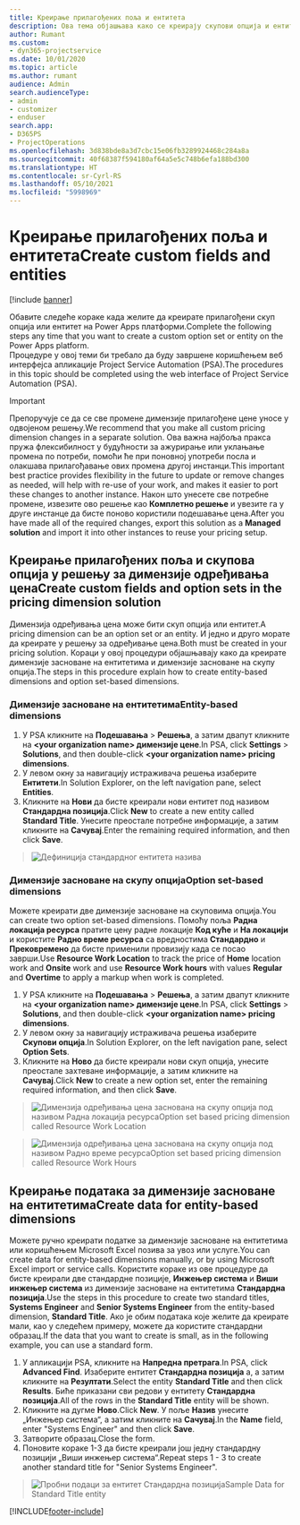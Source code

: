 ```yaml
---
title: Креирање прилагођених поља и ентитета
description: Ова тема објашњава како се креирају скупови опција и ентитети у решењу платформе Power Apps.
author: Rumant
ms.custom:
- dyn365-projectservice
ms.date: 10/01/2020
ms.topic: article
ms.author: rumant
audience: Admin
search.audienceType:
- admin
- customizer
- enduser
search.app:
- D365PS
- ProjectOperations
ms.openlocfilehash: 3d838bde8a3d7cbc15e06fb3289924468c284a8a
ms.sourcegitcommit: 40f68387f594180af64a5e5c748b6efa188bd300
ms.translationtype: HT
ms.contentlocale: sr-Cyrl-RS
ms.lasthandoff: 05/10/2021
ms.locfileid: "5998969"
---
```

# <a name="create-custom-fields-and-entities"></a><span data-ttu-id="b86c5-103">Креирање прилагођених поља и ентитета</span><span class="sxs-lookup"><span data-stu-id="b86c5-103">Create custom fields and entities</span></span> 

[!include [banner](../includes/psa-now-project-operations.md)]

<span data-ttu-id="b86c5-104">Обавите следеће кораке када желите да креирате прилагођени скуп опција или ентитет на Power Apps платформи.</span><span class="sxs-lookup"><span data-stu-id="b86c5-104">Complete the following steps any time that you want to create a custom option set or entity on the Power Apps platform.</span></span>  
<span data-ttu-id="b86c5-105">Процедуре у овој теми би требало да буду завршене коришћењем веб интерфејса апликације Project Service Automation (PSA).</span><span class="sxs-lookup"><span data-stu-id="b86c5-105">The procedures in this topic should be completed using the web interface of Project Service Automation (PSA).</span></span>

> [!IMPORTANT]
> <span data-ttu-id="b86c5-106">Препоручује се да се све промене димензије прилагођене цене уносе у одвојеном решењу.</span><span class="sxs-lookup"><span data-stu-id="b86c5-106">We recommend that you make all custom pricing dimension changes in a separate solution.</span></span> <span data-ttu-id="b86c5-107">Ова важна најбоља пракса пружа флексибилност у будућности за ажурирање или уклањање промена по потреби, помоћи ће при поновној употреби посла и олакшава прилагођавање ових промена другој инстанци.</span><span class="sxs-lookup"><span data-stu-id="b86c5-107">This important best practice provides flexibility in the future to update or remove changes as needed, will help with re-use of your work, and makes it easier to port these changes to another instance.</span></span> <span data-ttu-id="b86c5-108">Након што унесете све потребне промене, извезите ово решење као **Комплетно решење** и увезите га у друге инстанце да бисте поново користили подешавање цена.</span><span class="sxs-lookup"><span data-stu-id="b86c5-108">After you have made all of the required changes, export this solution as a **Managed solution** and import it into other instances to reuse your pricing setup.</span></span>

  
## <a name="create-custom-fields-and-option-sets-in-the-pricing-dimension-solution"></a><span data-ttu-id="b86c5-109">Креирање прилагођених поља и скупова опција у решењу за димензије одређивања цена</span><span class="sxs-lookup"><span data-stu-id="b86c5-109">Create custom fields and option sets in the pricing dimension solution</span></span>

<span data-ttu-id="b86c5-110">Димензија одређивања цена може бити скуп опција или ентитет.</span><span class="sxs-lookup"><span data-stu-id="b86c5-110">A pricing dimension can be an option set or an entity.</span></span> <span data-ttu-id="b86c5-111">И једно и друго морате да креирате у решењу за одређивање цена.</span><span class="sxs-lookup"><span data-stu-id="b86c5-111">Both must be created in your pricing solution.</span></span> <span data-ttu-id="b86c5-112">Кораци у овој процедури објашњавају како да креирате димензије засноване на ентитетима и димензије засноване на скупу опција.</span><span class="sxs-lookup"><span data-stu-id="b86c5-112">The steps in this procedure explain how to create entity-based dimensions and option set-based dimensions.</span></span>

### <a name="entity-based-dimensions"></a><span data-ttu-id="b86c5-113">Димензије засноване на ентитетима</span><span class="sxs-lookup"><span data-stu-id="b86c5-113">Entity-based dimensions</span></span>

1. <span data-ttu-id="b86c5-114">У PSA кликните на **Подешавања** > **Решења**, а затим двапут кликните на **\<your organization name> димензије цене**.</span><span class="sxs-lookup"><span data-stu-id="b86c5-114">In PSA, click **Settings** > **Solutions**, and then double-click **\<your organization name> pricing dimensions**.</span></span>
2. <span data-ttu-id="b86c5-115">У левом окну за навигацију истраживача решења изаберите **Ентитети**.</span><span class="sxs-lookup"><span data-stu-id="b86c5-115">In Solution Explorer, on the left navigation pane, select **Entities**.</span></span>
3. <span data-ttu-id="b86c5-116">Кликните на **Нови** да бисте креирали нови ентитет под називом **Стандардна позиција**.</span><span class="sxs-lookup"><span data-stu-id="b86c5-116">Click **New** to create a new entity called **Standard Title**.</span></span> <span data-ttu-id="b86c5-117">Унесите преостале потребне информације, а затим кликните на **Сачувај**.</span><span class="sxs-lookup"><span data-stu-id="b86c5-117">Enter the remaining required information, and then click **Save**.</span></span>

> ![Дефиниција стандардног ентитета назива](media/Standard-Title-entity-definition.png)


### <a name="option-set-based-dimensions"></a><span data-ttu-id="b86c5-119">Димензије засноване на скупу опција</span><span class="sxs-lookup"><span data-stu-id="b86c5-119">Option set-based dimensions</span></span> 
<span data-ttu-id="b86c5-120">Можете креирати две димензије засноване на скуповима опција.</span><span class="sxs-lookup"><span data-stu-id="b86c5-120">You can create two option set-based dimensions.</span></span> <span data-ttu-id="b86c5-121">Помоћу поља **Радна локација ресурса** пратите цену радне локације **Код куће** и **На локацији** и користите **Радно време ресурса** са вредностима **Стандардно** и **Прековремено** да бисте применили провизију када се посао заврши.</span><span class="sxs-lookup"><span data-stu-id="b86c5-121">Use **Resource Work Location** to track the price of **Home** location work and **Onsite** work and use **Resource Work hours** with values **Regular** and **Overtime** to apply a markup when work is completed.</span></span>


1. <span data-ttu-id="b86c5-122">У PSA кликните на **Подешавања** > **Решења**, а затим двапут кликните на **\<your organization name> димензије цене**.</span><span class="sxs-lookup"><span data-stu-id="b86c5-122">In PSA, click **Settings** > **Solutions**, and then double-click  **\<your organization name> pricing dimensions**.</span></span> 
2. <span data-ttu-id="b86c5-123">У левом окну за навигацију истраживача решења изаберите **Скупови опција**.</span><span class="sxs-lookup"><span data-stu-id="b86c5-123">In Solution Explorer, on the left navigation pane, select  **Option Sets**.</span></span> 
3. <span data-ttu-id="b86c5-124">Кликните на **Ново** да бисте креирали нови скуп опција, унесите преостале захтеване информације, а затим кликните на **Сачувај**.</span><span class="sxs-lookup"><span data-stu-id="b86c5-124">Click **New** to create a new option set, enter the remaining required information, and then click **Save**.</span></span>

> ![<span data-ttu-id="b86c5-125">Димензија одређивања цена заснована на скупу опција под називом Радна локација ресурса</span><span class="sxs-lookup"><span data-stu-id="b86c5-125">Option set based pricing dimension called Resource Work Location</span></span> ](media/Option-set-PD-called-Resource-Work-Location.png)

> ![<span data-ttu-id="b86c5-126">Димензија одређивања цена заснована на скупу опција под називом Радно време ресурса</span><span class="sxs-lookup"><span data-stu-id="b86c5-126">Option set based pricing dimension called Resource Work Hours</span></span> ](media/Option-set-PD-called-Resource-Work-Hours.PNG)


## <a name="create-data-for-entity-based-dimensions"></a><span data-ttu-id="b86c5-127">Креирање података за димензије засноване на ентитетима</span><span class="sxs-lookup"><span data-stu-id="b86c5-127">Create data for entity-based dimensions</span></span>

<span data-ttu-id="b86c5-128">Можете ручно креирати податке за димензије засноване на ентитетима или коришћењем Microsoft Excel позива за увоз или услуге.</span><span class="sxs-lookup"><span data-stu-id="b86c5-128">You can create data for entity-based dimensions manually, or by using Microsoft Excel import or service calls.</span></span> <span data-ttu-id="b86c5-129">Користите кораке из ове процедуре да бисте креирали две стандардне позиције, **Инжењер система** и **Виши инжењер система** из димензије засноване на ентитетима **Стандардна позиција**.</span><span class="sxs-lookup"><span data-stu-id="b86c5-129">Use the steps in this procedure to create two standard titles, **Systems Engineer** and **Senior Systems Engineer** from the entity-based dimension, **Standard Title**.</span></span> <span data-ttu-id="b86c5-130">Ако је обим података које желите да креирате мали, као у следећем примеру, можете да користите стандардни образац.</span><span class="sxs-lookup"><span data-stu-id="b86c5-130">If the data that you want to create is small, as in the following example, you can use a standard form.</span></span>

1. <span data-ttu-id="b86c5-131">У апликацији PSA, кликните на **Напредна претрага**.</span><span class="sxs-lookup"><span data-stu-id="b86c5-131">In PSA, click **Advanced Find**.</span></span> <span data-ttu-id="b86c5-132">Изаберите ентитет **Стандардна позиција** а, а затим кликните на **Резултати**.</span><span class="sxs-lookup"><span data-stu-id="b86c5-132">Select the entity **Standard Title** and then click **Results**.</span></span> <span data-ttu-id="b86c5-133">Биће приказани сви редови у ентитету **Стандардна позиција**.</span><span class="sxs-lookup"><span data-stu-id="b86c5-133">All of the rows in the **Standard Title** entity will be shown.</span></span>
2. <span data-ttu-id="b86c5-134">Кликните на дугме **Ново**.</span><span class="sxs-lookup"><span data-stu-id="b86c5-134">Click **New**.</span></span> <span data-ttu-id="b86c5-135">У поље **Назив** унесите „Инжењер система“, а затим кликните на **Сачувај**.</span><span class="sxs-lookup"><span data-stu-id="b86c5-135">In the **Name** field, enter "Systems Engineer" and then click **Save**.</span></span>
3. <span data-ttu-id="b86c5-136">Затворите образац.</span><span class="sxs-lookup"><span data-stu-id="b86c5-136">Close the form.</span></span> 
4. <span data-ttu-id="b86c5-137">Поновите кораке 1-3 да бисте креирали још једну стандардну позицији „Виши инжењер система“.</span><span class="sxs-lookup"><span data-stu-id="b86c5-137">Repeat steps 1 - 3 to create another standard title for "Senior Systems Engineer".</span></span>

> ![<span data-ttu-id="b86c5-138">Пробни подаци за ентитет Стандардна позиција</span><span class="sxs-lookup"><span data-stu-id="b86c5-138">Sample Data for Standard Title entity</span></span> ](media/ST-data.png)




[!INCLUDE[footer-include](../includes/footer-banner.md)]